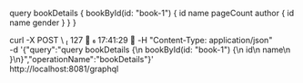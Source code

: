 query bookDetails {
  bookById(id: "book-1") {
    id
    name
    pageCount
    author {
      id
      name
      gender
    }
  }
}



curl -X POST \                                                                                                                                                                                                 127 ✘  17:41:29 
-H "Content-Type: application/json" \
-d '{"query":"query bookDetails {\n  bookById(id: \"book-1\") {\n    id\n    name\n  }\n}","operationName":"bookDetails"}' \
http://localhost:8081/graphql
